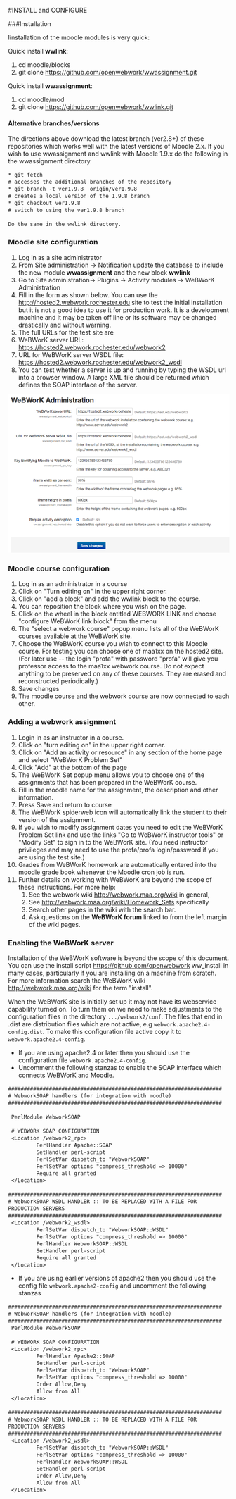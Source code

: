 #INSTALL and CONFIGURE

###Installation 

Iinstallation of the moodle modules is very quick:

Quick install **wwlink**:

1. cd moodle/blocks
2. git clone https://github.com/openwebwork/wwassignment.git

Quick install **wwassignment**:

1. cd moodle/mod
2. git clone https://github.com/openwebwork/wwlink.git
#### Alternative branches/versions
The directions above download the latest branch (ver2.8+) of these repositories which works well with the latest versions of Moodle 2.x.    If you wish to use wwassignment and wwlink with Moodle 1.9.x do the following in the wwassignment directory

    * git fetch    
    # accesses the additional branches of the repository
    * git branch -t ver1.9.8  origin/ver1.9.8   
    # creates a local version of the 1.9.8 branch
    * git checkout ver1.9.8    
    # switch to using the ver1.9.8 branch 
    
    Do the same in the wwlink directory.

### Moodle site configuration

1. Log in as a site administrator
2. From Site administration -> Notification update the database to include the new module **wwassignment** and the new block **wwlink**
3. Go to Site administration-> Plugins -> Activity modules -> WeBWorK Administration
4. Fill in the form as shown below.  You can use the http://hosted2.webwork.rochester.edu site to test the initial installation but it is not a good idea to use it for production work.  It is a development machine and it may be taken off line or its software may be changed drastically and without warning.
5. The full URLs for the test site are
  1. WeBWorK server URL: https://hosted2.webwork.rochester.edu/webwork2
  2. URL for WeBWorK server WSDL file: https://hosted2.webwork.rochester.edu/webwork2_wsdl 
6. You can test whether a server is up and running by typing the WSDL url into a browser window. A large XML file should be returned which defines the SOAP interface of the server.

<img src="Moodle_WeBWorK_configuration.png">


### Moodle course configuration
1. Log in as an administrator in a course
2. Click on "Turn editing on" in the upper right corner.
3. Click on "add a block" and add the wwlink block to the course.
4. You can reposition the block where you wish on the page.
5. Click on the wheel in the block entitled WEBWORK LINK and choose "configure WeBWorK link block" from the menu
6.  The "select a webwork course" popup menu lists all of the WeBWorK courses available at the WeBWorK site.  
7.  Choose the WeBWorK course you wish to connect to this Moodle course. For testing you can choose one of maa1xx on the hosted2 site.  (For later use -- the login "profa" with password "profa" will give you professor access to the maa1xx webwork course. Do not expect anything to be preserved on any of these courses. They are erased and reconstructed periodically.)
8.  Save changes
9.  The moodle course and the webwork course are now connected to each other.

### Adding a webwork assignment
1. Login in as an instructor in a course.
2. Click on "turn editing on" in the upper right corner.
3. Click on "Add an activity or resource" in any section of the home page and select "WeBWorK Problem Set"
4. Click "Add" at the bottom of the page
5. The WeBWorK Set popup menu allows you to choose one of the assignments that has been prepared in the WeBWorK course.
6. Fill in the moodle name for the assignment, the description and other information.
7. Press Save and return to course
8. The WeBWorK spiderweb icon will automatically link the student to their version of the assignment. 
9. If you wish to modify assignment dates you need to edit the WeBWorK Problem Set link and use the links "Go to WeBWorK instructor tools" or "Modify Set" to sign in to the WeBWorK site. (You need instructor privileges and may need to use the profa/profa login/password if you are using the test site.)
10. Grades from WeBWorK homework are automatically entered into the moodle grade book whenever the Moodle cron job is run.
11. Further details on working with WeBWorK are beyond the scope of these instructions.  For more help:
    1. See the webwork wiki http://webwork.maa.org/wiki in general, 
    2. See http://webwork.maa.org/wiki/Homework_Sets specifically 
    3. Search other pages in the wiki with the search bar.
    4. Ask questions on the **WeBWorK forum** linked to from the left margin of the wiki pages. 



### Enabling the WeBWorK server

Installation of the WeBWorK software is beyond the scope of this document.  You can
use the install script https://github.com/openwebwork ww_install in many cases, 
particularly if you are installing on a machine from scratch.  
For more information search the  WeBWorK wiki http://webwork.maa.org/wiki  for the term "install".

When the WeBWorK site is initially set up it may not have its webservice 
capability turned on. To turn them on we need to make adjustments to the 
configuration files in the directory  `.../webwork2/conf`. The files that 
end in .dist are distribution files which are not active, 
e.g  `webwork.apache2.4-config.dist`.  To make this configuration 
file active copy it to `webwork.apache2.4-config`.  

* If you are using apache2.4 or later then you should use the configuration file `webwork.apache2.4-config`.  
* Uncomment the following stanzas to enable the SOAP interface which connects WeBWorK and Moodle.

  
```
####################################################################
# WebworkSOAP handlers (for integration with moodle)
####################################################################

 PerlModule WebworkSOAP

 # WEBWORK SOAP CONFIGURATION
 <Location /webwork2_rpc>
         PerlHandler Apache::SOAP
         SetHandler perl-script
         PerlSetVar dispatch_to "WebworkSOAP"
         PerlSetVar options "compress_threshold => 10000"
         Require all granted
 </Location>

####################################################################
# WebworkSOAP WSDL HANDLER :: TO BE REPLACED WITH A FILE FOR PRODUCTION SERVERS
####################################################################
 <Location /webwork2_wsdl>
         PerlSetVar dispatch_to "WebworkSOAP::WSDL"
         PerlSetVar options "compress_threshold => 10000"
         PerlHandler WebworkSOAP::WSDL
         SetHandler perl-script
         Require all granted
 </Location>

```
* If you are using earlier versions of apache2  then you should use the config file `webwork.apache2-config` and uncomment the following stanzas

```
####################################################################
# WebworkSOAP handlers (for integration with moodle)
####################################################################
 PerlModule WebworkSOAP

 # WEBWORK SOAP CONFIGURATION
 <Location /webwork2_rpc>
         PerlHandler Apache2::SOAP
         SetHandler perl-script
         PerlSetVar dispatch_to "WebworkSOAP"
         PerlSetVar options "compress_threshold => 10000"
         Order Allow,Deny
         Allow from All
 </Location>

####################################################################
# WebworkSOAP WSDL HANDLER :: TO BE REPLACED WITH A FILE FOR PRODUCTION SERVERS
####################################################################
 <Location /webwork2_wsdl>
         PerlSetVar dispatch_to "WebworkSOAP::WSDL"
         PerlSetVar options "compress_threshold => 10000"
         PerlHandler WebworkSOAP::WSDL
         SetHandler perl-script
         Order Allow,Deny
         Allow from All
 </Location>
 ```
